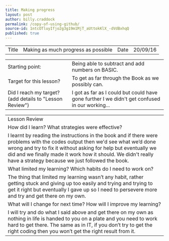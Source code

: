 ```yaml
---
title: Making progress
layout: post
author: billy.craddock
permalink: /copy-of-using-github/
source-id: 1ntcOTluyIfjo2g3g19m1MjT_aUttokKlX_-dVdBxhqQ
published: true
---
```

<table>
  <tr>
    <td>Title</td>
    <td>Making as much progress as possible </td>
    <td>Date</td>
    <td>20/09/16</td>
  </tr>
</table>


<table>
  <tr>
    <td>Starting point:</td>
    <td>Being able to subtract and add numbers on BASIC.</td>
  </tr>
  <tr>
    <td>Target for this lesson?</td>
    <td>To get as far through the Book as we possibly can.</td>
  </tr>
  <tr>
    <td>Did I reach my target? 
(add details to "Lesson Review")</td>
    <td> I got as far as I could but could have gone further I we didn't get confused in our working... </td>
  </tr>
</table>


<table>
  <tr>
    <td>Lesson Review</td>
  </tr>
  <tr>
    <td>How did I learn? What strategies were effective? </td>
  </tr>
  <tr>
    <td>I learnt by reading the instructions in the book and if there were problems with the codes output then we'd see what we’d done wrong and try to fix it without asking for help but eventually we did and we finally made it work how it should. We didn't really have a strategy because we just followed the book.</td>
  </tr>
  <tr>
    <td>What limited my learning? Which habits do I need to work on? </td>
  </tr>
  <tr>
    <td>The thing that limited my learning wasn’t any habit, rather getting stuck and giving up too easily and trying and trying to get it right but eventually I gave up so I need to persevere more and try and get there on my own. </td>
  </tr>
  <tr>
    <td>What will I change for next time? How will I improve my learning?</td>
  </tr>
  <tr>
    <td>I will try and do what I said above and get there on my own as nothing in life is handed to you on a plate and you need to work hard to get there. The same as in IT, if you don’t try to get the right coding then you won’t get the right result from it.</td>
  </tr>
</table>


